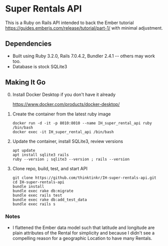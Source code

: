 # Super Rentals API

This is a Ruby on Rails API intended to back the Ember tutorial https://guides.emberjs.com/release/tutorial/part-1/ with minimal adjustment.

## Dependencies

   - Built using Ruby 3.2.0, Rails 7.0.4.2, Bundler 2.4.1 -- others may work too.
   - Database is stock SQLite3

## Making It Go

0. Install Docker Desktop if you don't have it already

      https://www.docker.com/products/docker-desktop/

1. Create the container from the latest ruby image
      ```
      docker run -d -it -p 8010:8010 --name IH_super_rental_api ruby /bin/bash
      docker exec -it IH_super_rental_api /bin/bash
      ```

2. Update the container, install SQLite3, review versions
      ```
      apt update
      apt install sqlite3 rails
      ruby --version ; sqlite3 --version ; rails --version
      ```

3. Clone repo, build, test, and start API
      ```
      git clone https://github.com/thinktinkr/IH-super-rentals-api.git
      cd IH-super-rentals-api
      bundle install
      bundle exec rake db:migrate
      bundle exec rails test
      bundle exec rake db:add_test_data
      bundle exec rails s
      ```

### Notes

   * I flattened the Ember data model such that latitude and longitude are plain attributes of the Rental for simplicity and because I didn't see a compelling reason for a geographic Location to have many Rentals.
